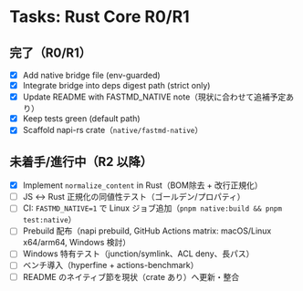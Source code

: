# Tasks: Rust Core R0/R1

## 完了（R0/R1）
- [x] Add native bridge file (env-guarded)
- [x] Integrate bridge into deps digest path (strict only)
- [x] Update README with FASTMD_NATIVE note（現状に合わせて追補予定あり）
- [x] Keep tests green (default path)
- [x] Scaffold napi-rs crate（`native/fastmd-native`）

## 未着手/進行中（R2 以降）
- [x] Implement `normalize_content` in Rust（BOM除去 + 改行正規化）
- [ ] JS ↔ Rust 正規化の同値性テスト（ゴールデン/プロパティ）
- [ ] CI: `FASTMD_NATIVE=1` で Linux ジョブ追加（`pnpm native:build && pnpm test:native`）
- [ ] Prebuild 配布（napi prebuild, GitHub Actions matrix: macOS/Linux x64/arm64, Windows 検討）
- [ ] Windows 特有テスト（junction/symlink、ACL deny、長パス）
- [ ] ベンチ導入（hyperfine + actions-benchmark）
- [ ] README のネイティブ節を現状（crate あり）へ更新・整合
